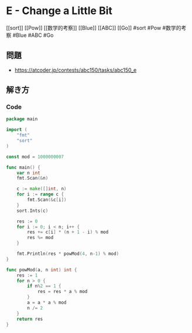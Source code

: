 # E - Change a Little Bit
[[sort]] [[Pow]] [[数学的考察]] [[Blue]] [[ABC]] [[Go]]
#sort #Pow #数学的考察 #Blue #ABC #Go 

## 問題
- https://atcoder.jp/contests/abc150/tasks/abc150_e

## 解き方
### Code
```go
package main

import (
	"fmt"
	"sort"
)

const mod = 1000000007

func main() {
	var n int
	fmt.Scan(&n)

	c := make([]int, n)
	for i := range c {
		fmt.Scan(&c[i])
	}
	sort.Ints(c)

	res := 0
	for i := 0; i < n; i++ {
		res += c[i] * (n + 1 - i) % mod
		res %= mod
	}

	fmt.Println(res * powMod(4, n-1) % mod)
}

func powMod(a, n int) int {
	res := 1
	for n > 0 {
		if n%2 == 1 {
			res = res * a % mod
		}
		a = a * a % mod
		n /= 2
	}
	return res
}
```